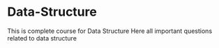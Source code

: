 # Data-Structure
This is complete course for Data Structure
Here all important questions related to data structure
